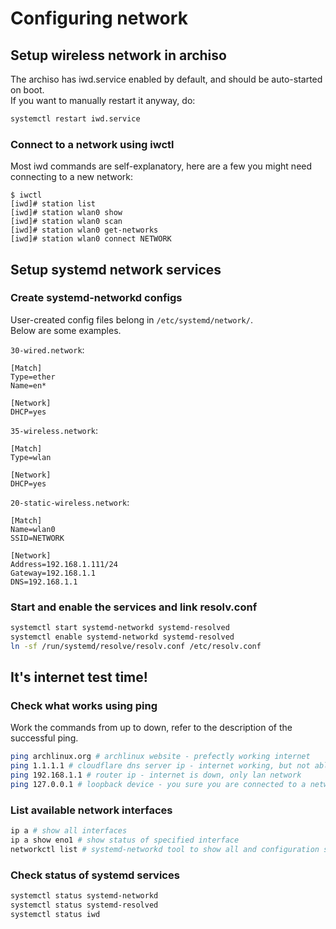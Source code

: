 # Configuring network

## Setup wireless network in archiso
The archiso has iwd.service enabled by default, and should be auto-started on boot. \
If you want to manually restart it anyway, do:
```sh
systemctl restart iwd.service
```

### Connect to a network using iwctl
Most iwd commands are self-explanatory, here are a few you might need connecting to a new network: 
```
$ iwctl
[iwd]# station list
[iwd]# station wlan0 show
[iwd]# station wlan0 scan
[iwd]# station wlan0 get-networks
[iwd]# station wlan0 connect NETWORK
```

## Setup systemd network services

### Create systemd-networkd configs
User-created config files belong in ```/etc/systemd/network/```. \
Below are some examples. 

```30-wired.network```: 
```
[Match]
Type=ether
Name=en*

[Network]
DHCP=yes
```

```35-wireless.network```: 
```
[Match]
Type=wlan

[Network]
DHCP=yes
```

```20-static-wireless.network```: 
```
[Match]
Name=wlan0
SSID=NETWORK

[Network]
Address=192.168.1.111/24
Gateway=192.168.1.1
DNS=192.168.1.1
```

### Start and enable the services and link resolv.conf
```sh
systemctl start systemd-networkd systemd-resolved
systemctl enable systemd-networkd systemd-resolved
ln -sf /run/systemd/resolve/resolv.conf /etc/resolv.conf
```

## It's internet test time!

### Check what works using ping
Work the commands from up to down, refer to the description of the successful ping. 
```sh
ping archlinux.org # archlinux website - prefectly working internet
ping 1.1.1.1 # cloudflare dns server ip - internet working, but not able to resolve
ping 192.168.1.1 # router ip - internet is down, only lan network
ping 127.0.0.1 # loopback device - you sure you are connected to a network?
```

### List available network interfaces
```sh
ip a # show all interfaces
ip a show eno1 # show status of specified interface
networkctl list # systemd-networkd tool to show all and configuration status
```

### Check status of systemd services
```sh
systemctl status systemd-networkd
systemctl status systemd-resolved
systemctl status iwd
```
